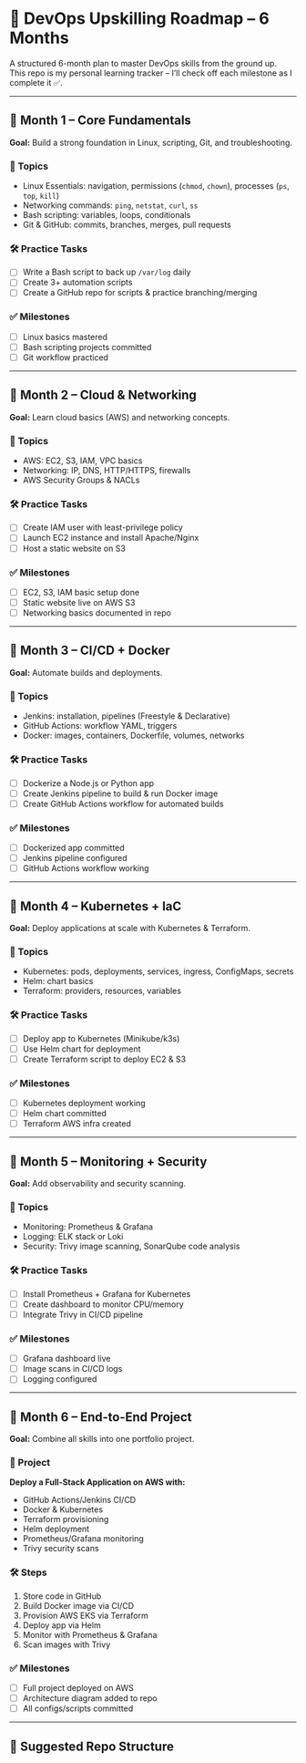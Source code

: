 # 🚀 DevOps Upskilling Roadmap – 6 Months

A structured 6-month plan to master DevOps skills from the ground up.  
This repo is my personal learning tracker – I’ll check off each milestone as I complete it ✅.

---

## 📅 Month 1 – Core Fundamentals
**Goal:** Build a strong foundation in Linux, scripting, Git, and troubleshooting.

### 📌 Topics
- Linux Essentials: navigation, permissions (`chmod`, `chown`), processes (`ps`, `top`, `kill`)
- Networking commands: `ping`, `netstat`, `curl`, `ss`
- Bash scripting: variables, loops, conditionals
- Git & GitHub: commits, branches, merges, pull requests

### 🛠 Practice Tasks
- [ ] Write a Bash script to back up `/var/log` daily
- [ ] Create 3+ automation scripts
- [ ] Create a GitHub repo for scripts & practice branching/merging

### ✅ Milestones
- [ ] Linux basics mastered  
- [ ] Bash scripting projects committed  
- [ ] Git workflow practiced  

---

## 📅 Month 2 – Cloud & Networking
**Goal:** Learn cloud basics (AWS) and networking concepts.

### 📌 Topics
- AWS: EC2, S3, IAM, VPC basics
- Networking: IP, DNS, HTTP/HTTPS, firewalls
- AWS Security Groups & NACLs

### 🛠 Practice Tasks
- [ ] Create IAM user with least-privilege policy
- [ ] Launch EC2 instance and install Apache/Nginx
- [ ] Host a static website on S3

### ✅ Milestones
- [ ] EC2, S3, IAM basic setup done  
- [ ] Static website live on AWS S3  
- [ ] Networking basics documented in repo  

---

## 📅 Month 3 – CI/CD + Docker
**Goal:** Automate builds and deployments.

### 📌 Topics
- Jenkins: installation, pipelines (Freestyle & Declarative)
- GitHub Actions: workflow YAML, triggers
- Docker: images, containers, Dockerfile, volumes, networks

### 🛠 Practice Tasks
- [ ] Dockerize a Node.js or Python app
- [ ] Create Jenkins pipeline to build & run Docker image
- [ ] Create GitHub Actions workflow for automated builds

### ✅ Milestones
- [ ] Dockerized app committed  
- [ ] Jenkins pipeline configured  
- [ ] GitHub Actions workflow working  

---

## 📅 Month 4 – Kubernetes + IaC
**Goal:** Deploy applications at scale with Kubernetes & Terraform.

### 📌 Topics
- Kubernetes: pods, deployments, services, ingress, ConfigMaps, secrets
- Helm: chart basics
- Terraform: providers, resources, variables

### 🛠 Practice Tasks
- [ ] Deploy app to Kubernetes (Minikube/k3s)
- [ ] Use Helm chart for deployment
- [ ] Create Terraform script to deploy EC2 & S3

### ✅ Milestones
- [ ] Kubernetes deployment working  
- [ ] Helm chart committed  
- [ ] Terraform AWS infra created  

---

## 📅 Month 5 – Monitoring + Security
**Goal:** Add observability and security scanning.

### 📌 Topics
- Monitoring: Prometheus & Grafana
- Logging: ELK stack or Loki
- Security: Trivy image scanning, SonarQube code analysis

### 🛠 Practice Tasks
- [ ] Install Prometheus + Grafana for Kubernetes
- [ ] Create dashboard to monitor CPU/memory
- [ ] Integrate Trivy in CI/CD pipeline

### ✅ Milestones
- [ ] Grafana dashboard live  
- [ ] Image scans in CI/CD logs  
- [ ] Logging configured  

---

## 📅 Month 6 – End-to-End Project
**Goal:** Combine all skills into one portfolio project.

### 📌 Project
**Deploy a Full-Stack Application on AWS with:**
- GitHub Actions/Jenkins CI/CD
- Docker & Kubernetes
- Terraform provisioning
- Helm deployment
- Prometheus/Grafana monitoring
- Trivy security scans

### 🛠 Steps
1. Store code in GitHub
2. Build Docker image via CI/CD
3. Provision AWS EKS via Terraform
4. Deploy app via Helm
5. Monitor with Prometheus & Grafana
6. Scan images with Trivy

### ✅ Milestones
- [ ] Full project deployed on AWS  
- [ ] Architecture diagram added to repo  
- [ ] All configs/scripts committed  

---

## 📂 Suggested Repo Structure

